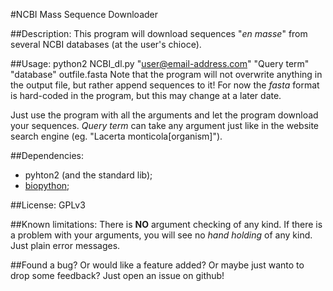 #NCBI Mass Sequence Downloader

##Description:
This program will download sequences "*en masse*" from several NCBI databases (at the user's chioce).

##Usage:
    python2 NCBI_dl.py "user@email-address.com" "Query term" "database" outfile.fasta
Note that the program will not overwrite anything in the output file, but rather append sequences to it!
For now the *fasta* format is hard-coded in the program, but this may change at a later date.

Just use the program with all the arguments and let the program download your sequences.
*Query term* can take any argument just like in the website search engine (eg. "Lacerta monticola[organism]").

##Dependencies:
* pyhton2 (and the standard lib);
* [biopython](https://github.com/biopython/biopython);

##License:
GPLv3

##Known limitations:
There is **NO** argument checking of any kind. If there is a problem with your arguments, you will see no *hand holding* of any kind.
Just plain error messages.

##Found a bug?
Or would like a feature added? Or maybe just wanto to drop some feedback?
Just open an issue on github!